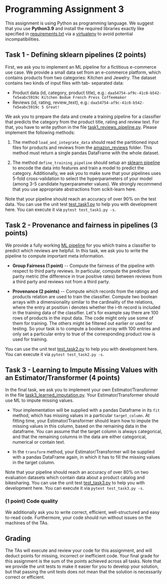 # Programming Assignment 3

This assignment is using Python as programming language. We suggest that you use **Python3.9** and install the required libraries exactly like specified in [requirements.txt](requirements.txt) via a [virtualenv](https://docs.python.org/3/library/venv.html) to avoid potential incompatibilities.


## Task 1 - Defining sklearn pipelines (2 points)

First, we ask you to implement an ML pipeline for a fictitious e-commerce use case. We provide a small data set from an e-commerce platform, which contains products from two categories: Kitchen and Jewelry. The dataset contains two kinds of input files with tab- separated data:

 * Product data (id, category, product title), e.g.: `daa54754-af9c-41c0-b542-fe5eabc5919c Kitchen Bodum French Press Coffeemaker`
 * Reviews (id, rating, review_text), e.g.: `daa54754-af9c-41c0-b542-fe5eabc5919c 5 Great!`

We ask you to prepare the data and create a training pipeline for a classifier that predicts the category from the product title, rating and review text. For that, you have to write python in the file [task1_reviews_pipeline.py](task1_reviews_pipeline.py). Please implement the following methods:

 1. The method `load_and_integrate_data` should read the partitioned input files for products and reviews from the [amazon_reviews](data/amazon_reviews) folder. This method must return a single pandas DataFrame with the whole dataset.

 1. The method `define_training_pipeline` should setup an [sklearn pipeline](https://scikit-learn.org/stable/modules/generated/sklearn.pipeline.Pipeline.html) to encode the data into features and train a model to predict the category. Additionally, we ask you to make sure that your pipelines uses 5-fold cross-validation to select the hyperparameters of your model (among 3-5 candidate hyperparameter values). We strongly recommend that you use appropriate abstractions from scikit-learn here.

Note that your pipeline should reach an accuracy of over 90% on the test data. You can use the unit test [test_task1.py](test_task1.py) to help you with development here. You can execute it via `pytest test_task1.py -s`.


## Task 2 - Provenance and fairness in pipelines (3 points)

We provide a fully working [ML pipeline](task2_provenance_and_fairness.py) for you which trains a classifier to predict which reviews are helpful. In this task, we ask you to write the pipeline to compute important meta information.

 * **Group Fairness (1 point)** -- Compute the fairness of the pipeline with respect to third party reviews. In particular, compute the predictive parity metric (the difference in true positive rates) between reviews from a third party and reviews not from a third party.

 * **Provenance (2 points)** -- Compute which records from the ratings and products relation are used to train the classifier. Compute two boolean arrays with a dimensionality similar to the cardinality of the relations, where the entry at position i denotes whether the i-th record is included in the training data of the classifier. Let's for example say there are 100 rows of products in the input data. The code might only use some of them for training. The others might be filtered out earlier or used for testing.
   So your task is to compute a boolean array with 100 entries and only set a particular entry to true of the corresponding product row is used for training.

You can use the unit test [test_task2.py](test_task2.py) to help you with development here. You can execute it via `pytest test_task2.py -s`.

## Task 3 - Learning to Impute Missing Values with an Estimator/Transformer (4 points)

In the final task, we ask you to implement your own Estimator/Transformer in the file [task3_learned_imputation.py](task3_learned_imputation.py). Your  Estimator/Transformer should use ML to impute missing values. 

 * Your implementation will be supplied with a pandas Dataframe in its `fit` method, which has missing values in a particular `target_column`. At fitting time, your Estimator/Transformer should learn how to impute the missing values in this column, based on the remaining data in the dataframe. You can assume that the target column is always categorical, and that the remaining columns in the data are either categorical, numerical or contain text.

 * In the `transform` method, your Estimator/Transformer will be supplied with a pandas DataFrame again, in which it has to fill the missing values in the target column. 

Note that your pipeline should reach an accuracy of over 80% on two evaluation datasets which contain data about a product catalog and bikesharing. You can use the unit test [test_task3.py](test_task3.py) to help you with development here. You can execute it via `pytest test_task3.py -s`.


### (1 point) Code quality

We additionally ask you to write correct, efficient, well-structured and easy to-read code. Furthermore, your code should run without issues on the machines of the TAs.


## Grading

The TAs will execute and review your code for this assignment, and will deduct points for missing, incorrect or inefficient code. Your final grade for this assignment is the sum of the points achieved across all tasks. Note that we provide the unit tests to make it easier for you to develop your solution, but that passing the unit tests does not mean that the solution is necessarily correct or efficient.
